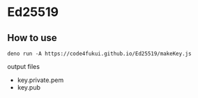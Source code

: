 # Ed25519
 
## How to use

```
deno run -A https://code4fukui.github.io/Ed25519/makeKey.js
```
output files
- key.private.pem
- key.pub
